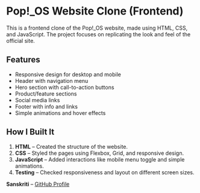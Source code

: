 # Pop!_OS Website Clone (Frontend)

This is a frontend clone of the Pop!_OS website, made using HTML, CSS, and JavaScript. The project focuses on replicating the look and feel of the official site.
## Features
- Responsive design for desktop and mobile  
- Header with navigation menu  
- Hero section with call-to-action buttons  
- Product/feature sections  
- Social media links  
- Footer with info and links  
- Simple animations and hover effects  
## How I Built It
1. **HTML** – Created the structure of the website.  
2. **CSS** – Styled the pages using Flexbox, Grid, and responsive design.  
3. **JavaScript** – Added interactions like mobile menu toggle and simple animations.  
4. **Testing** – Checked responsiveness and layout on different screen sizes.  

**Sanskriti** – [GitHub Profile](https://github.com/S-anskriti)
